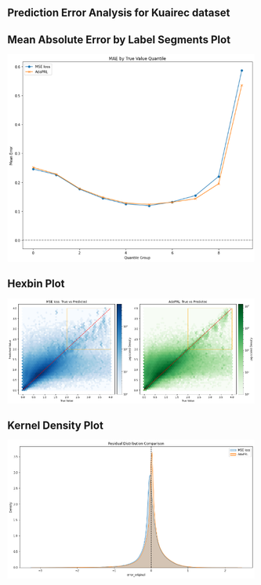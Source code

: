 ## Prediction Error Analysis for Kuairec dataset 
## Mean Absolute Error by Label Segments Plot
![](kuairec_error_analysis.png "Mean Absolute Error by Label Segments Plot")
## Hexbin Plot
![](kuairec_hexbin2.png "Hexbin Plot")
## Kernel Density Plot
![](kuairec_kde.png "Kernel Density Plot")
